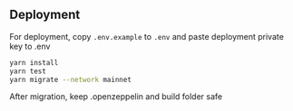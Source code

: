 ## Deployment

For deployment, copy `.env.example` to `.env` and paste deployment private key to .env
 
```sh
yarn install
yarn test
yarn migrate --network mainnet
```

After migration, keep .openzeppelin and build folder safe
